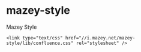 # mazey-style

Mazey Style

```
<link type="text/css" href="//i.mazey.net/mazey-style/lib/confluence.css" rel="stylesheet" />
```